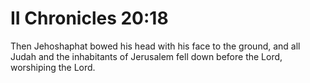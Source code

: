 # II Chronicles 20:18

Then Jehoshaphat bowed his head with his face to the ground, and all Judah and the inhabitants of Jerusalem fell down before the Lord, worshiping the Lord.
